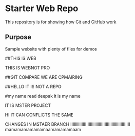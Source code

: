 # Starter Web Repo

This repository is for showing how Git and GitHub work

## Purpose

Sample website with plenty of files for demos

##THIS IS WEB

THIS IS WEBNOT PRO

##GIT COMPARE
WE ARE CPMAIRING

##HELLO IT IS NOT A REPO

#my name read deepak
it is my name

IT IS MSTER PROJECT

HI IT CAN CONFLICTS THE SAME

CHANGES IN MSTAER BRANCH
IIIIIIIIIIIIIIIIIIIIIIIIIIIIIIIIIIIIIIIIIIIIIIIIIIII
mamamamamamamaamamamamaam
